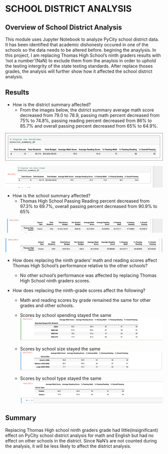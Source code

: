 # **SCHOOL DISTRICT ANALYSIS**

## **Overview of School District Analysis**

This module uses Jupyter Notebook to analyze PyCity school district data. It has been identified that academic dishonesty occured in one of the schools so the data needs to be altered  before. begining the anaylysis.
In this project, I am replacing Thomas High School’s ninth graders results with ‘not a number’(NaN) to exclude them from the anaylsis in order to uphold the testing intergrity of the state testing standards. After replace thoses grades, the analysis will further show how it affected the school district analysis.
 
## Results

- How is the district summary affected?
	- From the images below, the dstrict summary average math score decreased from 79.0 to 78.9, passing math percent decreased from 75% to 74.8%, passing reading percent decreased from 86% to 85.7% and overall passing percent decreased from 65% to 64.9%.

![Previous District summary](/Resources/Initial_district_summary.png)

![Updated District summary](/Resources/new_District_summary.png)

- How is the school summary affected?
	- Thomas High School Passing Reading percent decreased from 97.3% to 69.7%, overall passing percent decreased from 90.9% to 65%

![Thomas High school Summary](/Resources/Initial_THS_summary.png)

![Updated District Summary](/Resources/New_THS_Summary.png)

- How does replacing the ninth graders’ math and reading scores affect Thomas High School’s performance relative to the other schools? 

	- No other school’s performance was affected by replacing Thomas High School ninth graders scores.

- How does replacing the ninth-grade scores affect the following?

	- Math and reading scores by grade remained the same for other grades and other schools. 
	- Scores by school spending stayed the same
![Scores by School Spending](/Resources/scores_by_school_spending.png)

	- Scores by school size stayed the same
![Scores by school size](/Resources/scores_by_school_size.png)

	- Scores by school type stayed the same
![Scores by school type](/Resources/scores_by_school_type.png)

## Summary
Replacing Thomas High school ninth graders grade had little(insignificant) effect on PyCity school district analysis for math and English but had no effect on other schools in the district. Since NaN’s are not counted during the analysis, it will be less likely to affect the district analysis.



